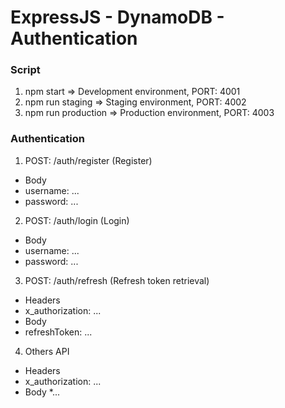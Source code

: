 # ExpressJS - DynamoDB - Authentication

### Script
1. npm start => Development environment, PORT: 4001
2. npm run staging => Staging environment, PORT: 4002
3. npm run production => Production environment, PORT: 4003

### Authentication
1. POST: /auth/register (Register)
* Body
 * username: ...
 * password: ...
2. POST: /auth/login (Login)
* Body
 * username: ...
 * password: ...
3. POST: /auth/refresh (Refresh token retrieval)
* Headers
 * x_authorization: ...
* Body
 * refreshToken: ...
4. Others API
* Headers
 * x_authorization: ...
* Body
 *...